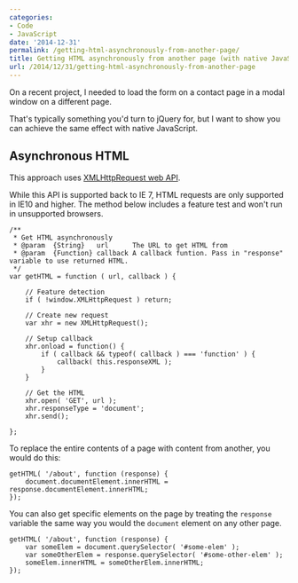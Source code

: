 ```yaml
---
categories:
- Code
- JavaScript
date: '2014-12-31'
permalink: /getting-html-asynchronously-from-another-page/
title: Getting HTML asynchronously from another page (with native JavaScript)
url: /2014/12/31/getting-html-asynchronously-from-another-page
---
```


On a recent project, I needed to load the form on a contact page in a modal window on a different page.

That's typically something you'd turn to jQuery for, but I want to show you can achieve the same effect with native JavaScript.

## Asynchronous HTML

This approach uses [XMLHttpRequest web API](https://developer.mozilla.org/en-US/docs/Web/API/XMLHttpRequest/HTML_in_XMLHttpRequest).

While this API is supported back to IE 7, HTML requests are only supported in IE10 and higher. The method below includes a feature test and won't run in unsupported browsers.

```lang-javascript
/**
 * Get HTML asynchronously
 * @param  {String}   url      The URL to get HTML from
 * @param  {Function} callback A callback funtion. Pass in "response" variable to use returned HTML.
 */
var getHTML = function ( url, callback ) {

	// Feature detection
	if ( !window.XMLHttpRequest ) return;

	// Create new request
	var xhr = new XMLHttpRequest();

	// Setup callback
	xhr.onload = function() {
		if ( callback && typeof( callback ) === 'function' ) {
			callback( this.responseXML );
		}
	}

	// Get the HTML
	xhr.open( 'GET', url );
	xhr.responseType = 'document';
	xhr.send();

};
```

To replace the entire contents of a page with content from another, you would do this:

```lang-javascript
getHTML( '/about', function (response) {
	document.documentElement.innerHTML = response.documentElement.innerHTML;
});
```

You can also get specific elements on the page by treating the `response` variable the same way you would the `document` element on any other page.


```lang-javascript
getHTML( '/about', function (response) {
	var someElem = document.querySelector( '#some-elem' );
	var someOtherElem = response.querySelector( '#some-other-elem' );
	someElem.innerHTML = someOtherElem.innerHTML;
});
```